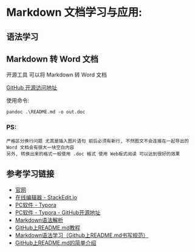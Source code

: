 # Markdown 文档学习与应用:
## 语法学习

## Markdown 转 Word 文档
开源工具 可以将 Markdown 转 Word 文档

[GitHub 开源访问地址](https://github.com/jgm/pandoc)

使用命令:

```shell
pandoc .\README.md -o out.doc
```

### PS:
    严格区分换行问题 尤其是插入图片语句 前后必须有新行, 不然图文不会连接在一起导出的 Word 文档会有很大一块空白内容
    另外, 转换出来的格式一般使用 .doc 格式 使用 Web板式阅读 可以达到很好的效果

## 参考学习链接
* [官网](http://www.markdown.cn/)
* [在线编辑器 - StackEdit.io](https://stackedit.io/)
* [PC软件 - Typora](https://typora.io/)
* [PC软件 - Typora - GitHub开源地址](https://github.com/typora/)
* [Markdown语法解析](https://www.jianshu.com/p/7aec157c395f)
* [GitHub上README.md教程](https://blog.csdn.net/Kaitiren/article/details/38513715)
* [Markdown语法学习（Github上README.md书写规范）](https://blog.csdn.net/brian512/article/details/41310269)
* [GitHub上README.md的简单介绍](https://www.cnblogs.com/shiy/p/6526868.html)

